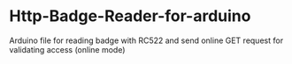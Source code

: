 # Http-Badge-Reader-for-arduino
Arduino file for reading badge with RC522 and send online GET request for validating access (online mode)
